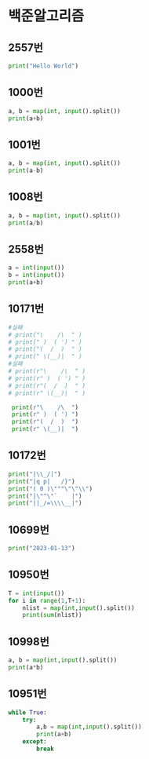 # 백준알고리즘

## 2557번
```python
print("Hello World")
```

## 1000번
```python
a, b = map(int, input().split())
print(a+b)
```

## 1001번
```python
a, b = map(int, input().split())
print(a-b)
```
## 1008번
```python
a, b = map(int, input().split())
print(a/b)
```
## 2558번
```python
a = int(input())
b = int(input())
print(a+b)
```
## 10171번
```python
#실패
# print("\    /\  " )
# print(" )  ( ') " )
# print("(  /  )  " )
# print(" \(__)|  " )
#실패
# print(r"\    /\  " )
# print(r" )  ( ') " )
# print(r"(  /  )  " )
# print(r" \(__)|  " )

 print(r"\    /\  ")
 print(r" )  ( ') ")
 print(r"(  /  )  ")
 print(r" \(__)|  ")
```

## 10172번
```python
print("|\\_/|")
print("|q p|   /}")
print("( 0 )\"""\"\"\\")
print("|\"^\"`    |")
print("||_/=\\\\__|")
```
## 10699번
```python
print("2023-01-13")
```
## 10950번
```python
T = int(input())
for i in range(1,T+1):
    nlist = map(int,input().split())
    print(sum(nlist))
```
## 10998번
```python
a, b = map(int,input().split())
print(a*b)
```
## 10951번
```python
while True:
    try:
        a,b = map(int,input().split())
        print(a+b)
    except:
        break
```